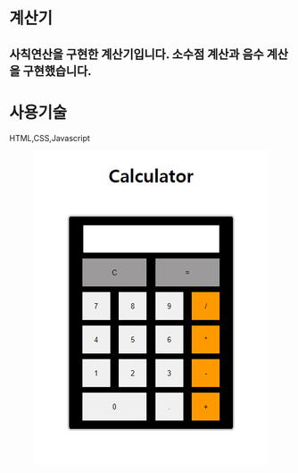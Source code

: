 # 계산기
사칙연산을 구현한 계산기입니다. 소수점 계산과 음수 계산을 구현했습니다.
------------------------------------------------
# 사용기술
HTML,CSS,Javascript

<p align="center">
 <img src = "./calculator.png">
</p>
